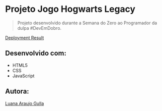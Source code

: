# Projeto Jogo Hogwarts Legacy

> Projeto desenvolvido durante a Semana do Zero ao Programador da dulpa #DevEmDobro.

[Deployment Result](https://luana-araujo-gulla.github.io/projeto-jogo-hogwarts/)

## Desenvolvido com:

- HTML5
- CSS
- JavaScript

## Autora:

[Luana Araujo Gulla](https://github.com/Luana-Araujo-Gulla)
